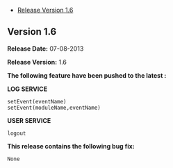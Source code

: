 * [Release Version 1.6](https://github.com/shephertz/App42_BB10_SDK/blob/master/Change%20Log.md#version-16)

## Version 1.6

**Release Date:** 07-08-2013

**Release Version:** 1.6

**The following feature have been pushed to the latest :**


**LOG SERVICE**
```
setEvent(eventName)
setEvent(moduleName,eventName)
````

**USER SERVICE**
```
logout
````

**This release contains the following bug fix:**

```
None
```
